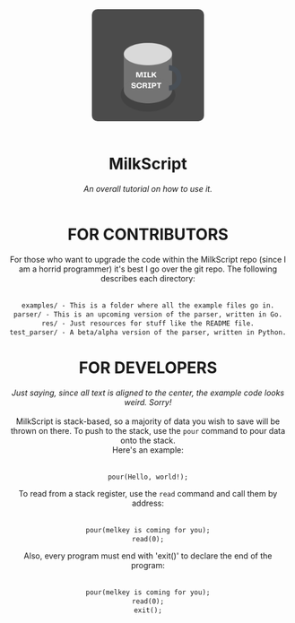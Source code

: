 <div align="center">
<img src="res/MILK%20SCRIPT.png" width=200 height=200 alt="milkscript logo" style="border-radius: 10px;">
<br><br>
<h1>MilkScript</h1>
<i>An overall tutorial on how to use it.</i>
<br><br>
<h1>FOR CONTRIBUTORS</h1>
For those who want to upgrade the code within the
MilkScript repo (since I am a horrid programmer)
it's best I go over the git repo. The following
describes each directory:<br><br>


    examples/ - This is a folder where all the example files go in.
    parser/ - This is an upcoming version of the parser, written in Go.
    res/ - Just resources for stuff like the README file.
    test_parser/ - A beta/alpha version of the parser, written in Python.


<h1>FOR DEVELOPERS</h1>
<i>Just saying, since all text is aligned to the center, the example code looks weird. Sorry!</i><br><br>
MilkScript is stack-based, so a majority
of data you wish to save will be thrown
on there. To push to the stack, use the
<code>pour</code> command to pour data
onto the stack.<br>Here's an example:<br><br>


    pour(Hello, world!);


To read from a stack register, use the <code>read</code>
command and call them by address:<br><br>


    pour(melkey is coming for you);
    read(0);


Also, every program must end with 'exit()' to declare the
end of the program:<br><br>


    pour(melkey is coming for you);
    read(0);
    exit();


</div>
